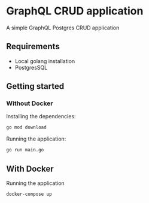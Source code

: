 # GraphQL CRUD application

A simple GraphQL Postgres CRUD application

## Requirements

- Local golang installation
- PostgresSQL

## Getting started

### Without Docker

Installing the dependencies:

```bash
go mod download
```

Running the application:

```bash
go run main.go
```

## With Docker

Running the application

```bash
docker-compose up
```
